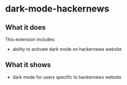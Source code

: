 # dark-mode-hackernews

## What it does

This extension includes:

* ability to activate dark mode on hackernews website

## What it shows

* dark mode for users specific to hackernews website
